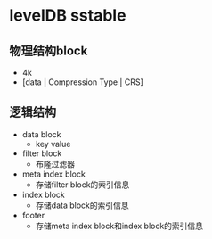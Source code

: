 # levelDB sstable


## 物理结构block
+ 4k
+ [data | Compression Type | CRS]

## 逻辑结构
+ data block
    + key value
+ filter block
    + 布隆过滤器
+ meta index block
    + 存储filter block的索引信息
+ index block
    + 存储data block的索引信息
+ footer
    + 存储meta index block和index block的索引信息